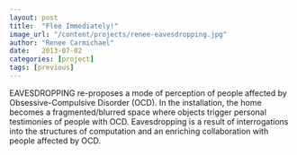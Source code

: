 ```yaml
---
layout: post
title:  "Flee Immediately!"
image_url: "/content/projects/renee-eavesdropping.jpg"
author: "Renee Carmichael"
date:   2013-07-02
categories: [project]
tags: [previous]
---
```

EAVESDROPPING re-proposes a mode of perception of people affected by Obsessive-Compulsive Disorder (OCD). In the installation, the home becomes a fragmented/blurred space where objects trigger personal testimonies of people with OCD. Eavesdropping is a result of interrogations into the structures of computation and an enriching collaboration with people affected by OCD.
